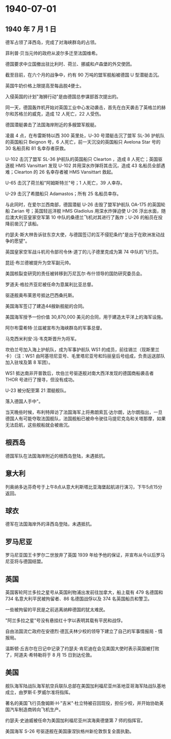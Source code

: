 # 1940-07-01

## 1940 年 7 月 1 日

德军占领了泽西岛，完成了对海峡群岛的占领。

菲利普·贝当元帅的政府从波尔多迁至法国维希。

德国要求中立国撤出驻比利时、荷兰、挪威和卢森堡的外交使团。

截至目前，在六个月的战争中，约有 90 万吨的盟军舰船被德国 U 型潜艇击沉。

英国牛奶价格上限提高至每品脱4便士。

入侵英国的计划"海狮行动"是由德国总参谋部首次提出的。

同一天，德国轰炸机开始对英国工业中心发动袭击，首先在白天袭击了英格兰的赫尔和苏格兰的威克，造成
12 人死亡，22 人受伤。

德国潜艇袭击了法国海岸附近的多艘盟军舰艇。

凌晨 4 点，在布雷斯特以西 300 英里处，U-30 号潜艇击沉了盟军 SL-36
护航队的英国船只 Beignon 号，6 人死亡，前一天沉没的英国船只 Avelona Star
号的 30 名船员和 81 名幸存者获救。

U-102 击沉了盟军 SL-36 护航队的英国船只 Clearton ，造成 8
人死亡；英国驱逐舰 HMS Vansittart 发现 U-102 并用深水炸弹将其击沉，造成
43 名船员全部遇难；Clearton 的 26 名幸存者被 HMS Vansittart 救起。

U-65 击沉了荷兰船"阿姆斯特兰"号；1 人死亡，39 人幸存。

U-29 击沉了希腊船只 Adamastos；所有 25 名船员幸存。

与此同时，在爱尔兰西南部，德国潜艇 U-26 击毁了盟军护航队 OA-175
的英国轮船 Zarian 号；英国轻巡洋舰 HMS Gladiolus 用深水炸弹迫使 U-26
浮出水面，随后澳大利亚皇家空军第 10 中队的桑德兰飞机对其进行了轰炸；U-26
的船员在投降前凿沉了该船。

约瑟夫·斯大林告诉驻东京大使，与德国签订的互不侵犯条约"是出于在欧洲发动战争的愿望"。

英国皇家空军战斗机司令部司令休·道丁的儿子德里克成为第 74 中队的飞行员。

昆廷·布兰德被提升为空军副元帅。

美国核裂变研究的责任被转移到万尼瓦尔·布什领导的国防研究委员会。

罗道夫·格拉齐亚尼被任命为意属利比亚总督。

驱逐舰奥布莱恩号抵达巴西桑托斯。

美国海军签订了建造44艘新舰艇的合同。

美国海军授予一份价值 30,870,000 美元的合同，用于建造太平洋上的海军设施。

阿尔布雷希特·兰兹被宣布为海峡群岛的军事总督。

马克西米利安·冯·韦克斯晋升为将军。

坎伯兰号加入海上护航队，成为军事护航队 WS1
的成员，前往锡兰（现斯里兰卡）（注：WS1
由阿基坦尼亚号、毛里塔尼亚号和玛丽皇后号组成，负责运送部队加入驻埃及第 8
军团）。

WS1 抵达南非开普敦后，坎伯兰号驱逐舰对南大西洋发现的德国商船袭击者 THOR
号进行了搜寻，但没有成功。

U-23 被分配至第 21 潜艇舰队。

落入德国人手中"。

当天晚些时候，布利特拜访了法国海军上将弗朗索瓦·达尔朗，达尔朗指出，一旦德国人有可能夺取法国舰队，法国舰船已被命令驶往马提尼克岛和关塔那摩，如果无法启航，这些舰船就会被凿沉。

## 根西岛

德国军队在法国海岸附近的根西岛登陆，未遇抵抗。

## 意大利

列奥纳多达芬奇号于上午8点从意大利斯塔比亚海堡起航进行演习，下午5点15分返回。

## 球衣

德军在法国海岸外的泽西岛登陆，未遇抵抗。

## 罗马尼亚

罗马尼亚国王卡罗尔二世放弃了英国 1939
年给予他的保证，并宣布从今以后罗马尼亚将与德国结盟。

## 英国

英国客轮阿兰多拉之星号从英国利物浦出发前往加拿大，船上载有 479 名德国和
734 名意大利平民被拘留者、86 名德国战俘以及 374 名英国船员和警卫。

一些被拘留的平民是之前逃离纳粹德国的犹太难民。

"阿兰多拉之星"号没有悬挂红十字以表明其载有平民和战俘。

自由法国流亡政府在安德烈·德瓦夫林少校的领导下建立了自己的军事情报局 -
情报局。

温斯顿·丘吉尔在日记中记录了约瑟夫·肯尼迪在会见美国大使时表示英国被打败了，阿道夫·希特勒将于
8 月 15 日到达伦敦。

## 美国

舰队海军陆战队海军航空兵联队总部在美国加利福尼亚州圣地亚哥海军陆战队基地成立，由罗斯·E·罗威尔准将指挥。

著名的美国飞行员詹姆斯·H·"吉米"·杜立特被召回现役，担任少校，并开始协助美国汽车制造商转向飞机生产。

约瑟夫·史迪威被任命为美国加利福尼亚州滨海奥德堡第 7 师的指挥官。

美国海军 S-26 号驱逐舰在美国康涅狄格州新伦敦恢复全面执勤。


